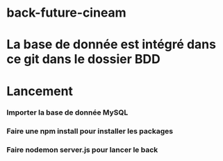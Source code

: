# back-future-cineam

# La base de donnée est intégré dans ce git dans le dossier BDD

# Lancement

### Importer la base de donnée MySQL
### Faire une npm install pour installer les packages
### Faire nodemon server.js pour lancer le back
